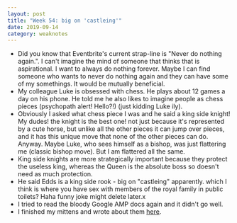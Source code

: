 ```yaml
---
layout: post
title: "Week 54: big on 'castleing'"
date: 2019-09-14
category: weaknotes
---
```


* Did you know that Eventbrite's current strap-line is "Never do nothing again.". I can't imagine the mind of someone that thinks that is aspirational. I want to always do nothing forever. Maybe I can find someone who wants to never do nothing again and they can have some of my somethings. It would be mutually beneficial.
* My colleague Luke is obsessed with chess. He plays about 12 games a day on his phone. He told me he also likes to imagine people as chess pieces (psychopath alert! Hello?!) (just kidding Luke ily).
* Obviously I asked what chess piece I was and he said a king side knight! My dudes! the knight is the best one! not just because it's represented by a cute horse, but unlike all the other pieces it can jump over pieces, and it has this unique move that none of the other pieces can do. Anyway. Maybe Luke, who sees himself as a bishop, was just flattering me (classic bishop move). But I am flattered all the same.
* King side knights are more strategically important because they protect the useless king, whereas the Queen is the absolute boss so doesn't need as much protection.
* He said Edds is a king side rook - big on "castleing" apparently. which I think is where you have sex with members of the royal family in public toilets? Haha funny joke might delete later.x
* I tried to read the bloody Google AMP docs again and it didn't go well.
* I finished my mittens and wrote about them [here](https://alicebartlett.co.uk/blog/mittens).
